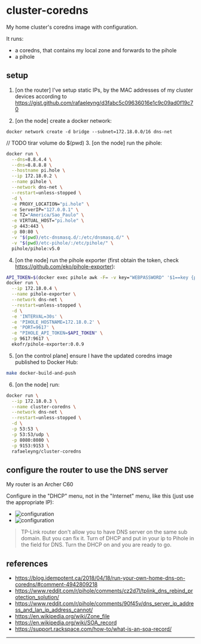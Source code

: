 # cluster-coredns

My home cluster's coredns image with configuration.

It runs:
- a coredns, that contains my local zone and forwards to the pihole
- a pihole

## setup

1. [on the router] I've setup static IPs, by the MAC addresses of my cluster devices according to https://gist.github.com/rafaeleyng/d3fabc5c09636016e1c9c09ad0f19c70

2. [on the node] create a docker network:
  ```
  docker network create -d bridge --subnet=172.18.0.0/16 dns-net
  ```

// TODO tirar volume do $(pwd)
3. [on the node] run the pihole:
  ```sh
  docker run \
    --dns=8.8.4.4 \
    --dns=8.8.8.8 \
    --hostname pi.hole \
    --ip 172.18.0.2 \
    --name pihole \
    --network dns-net \
    --restart=unless-stopped \
    -d \
    -e PROXY_LOCATION="pi.hole" \
    -e ServerIP="127.0.0.1" \
    -e TZ="America/Sao_Paulo" \
    -e VIRTUAL_HOST="pi.hole" \
    -p 443:443 \
    -p 80:80 \
    -v "$(pwd)/etc-dnsmasq.d/:/etc/dnsmasq.d/" \
    -v "$(pwd)/etc-pihole/:/etc/pihole/" \
    pihole/pihole:v5.0
  ```

4. [on the node] run the pihole exporter (first obtain the token, check https://github.com/eko/pihole-exporter):
  ```sh
  API_TOKEN=$(docker exec pihole awk -F= -v key="WEBPASSWORD" '$1==key {print $2}' /etc/pihole/setupVars.conf)
  docker run \
    --ip 172.18.0.4 \
    --name pihole-exporter \
    --network dns-net \
    --restart=unless-stopped \
    -d \
    -e 'INTERVAL=30s' \
    -e 'PIHOLE_HOSTNAME=172.18.0.2' \
    -e 'PORT=9617' \
    -e "PIHOLE_API_TOKEN=$API_TOKEN" \
    -p 9617:9617 \
    ekofr/pihole-exporter:0.0.9
  ```

5. [on the control plane] ensure I have the updated coredns image published to Docker Hub:
  ```sh
  make docker-build-and-push
  ```

6. [on the node] run:
  ```sh
  docker run \
    --ip 172.18.0.3 \
    --name cluster-coredns \
    --network dns-net \
    --restart=unless-stopped \
    -d \
    -p 53:53 \
    -p 53:53/udp \
    -p 8080:8080 \
    -p 9153:9153 \
    rafaeleyng/cluster-coredns
  ```

## configure the router to use the DNS server

My router is an Archer C60

Configure in the "DHCP" menu, not in the "Internet" menu, like this (just use the appropriate IP):

- ![configuration](https://i.imgur.com/Dng3IiV.png)
- ![configuration](https://user-images.githubusercontent.com/4842605/87379839-8a406200-c567-11ea-98ba-d1857651f908.png)

> TP-Link router don't allow you to have DNS server on the same sub domain. But you can fix it. Turn of DHCP and put in your ip to Pihole in the field for DNS. Turn the DHCP on and you are ready to go.

## references

- https://blog.idempotent.ca/2018/04/18/run-your-own-home-dns-on-coredns/#comment-4942809218
- https://www.reddit.com/r/pihole/comments/cz2d7l/tplink_dns_rebind_protection_solution/
- https://www.reddit.com/r/pihole/comments/90f45v/dns_server_ip_address_and_lan_ip_address_cannot/
- https://en.wikipedia.org/wiki/Zone_file
- https://en.wikipedia.org/wiki/SOA_record
- https://support.rackspace.com/how-to/what-is-an-soa-record/

---
